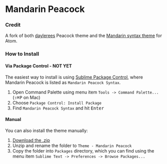 # Mandarin Peacock

### Credit

A fork of both [daylerees](https://github.com/daylerees/colour-schemes) Peacock theme and the [Mandarin syntax theme](https://github.com/jakedeichert/mandarin-syntax) for Atom.

### How to Install

#### Via Package Control - NOT YET

The easiest way to install is using [Sublime Package Control](https://sublime.wbond.net), where Mandarin Peacock is listed as `Mandarin Peacock Syntax`.

1. Open Command Palette using menu item `Tools -> Command Palette...` (<kbd>⇧</kbd><kbd>⌘</kbd><kbd>P</kbd> on Mac)
2. Choose `Package Control: Install Package`
3. Find `Mandarin Peacock Syntax` and hit <kbd>Enter</kbd>

#### Manual

You can also install the theme manually:

1. [Download the .zip](https://github.com/paradox41/mandarin-peacock/archive/master.zip)
2. Unzip and rename the folder to `Theme - Mandarin Peacock`
3. Copy the folder into `Packages` directory, which you can find using the menu item `Sublime Text -> Preferences -> Browse Packages...`
